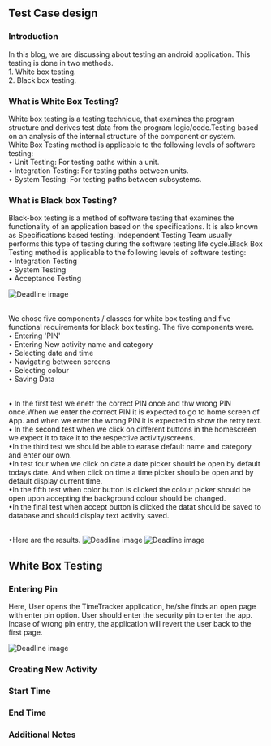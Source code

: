 <h2>Test Case design</h2>

<h3>Introduction</h3>
In this blog, we are discussing about testing an android application. This testing is done in two methods. 
<br>1. White box testing.
<br>2. Black box testing.

<h3>What is White Box Testing?</h3>
White box testing is a testing technique, that examines the program structure and derives test data from the program logic/code.Testing based on an analysis of the internal structure of the component or system.
<br>White Box Testing method is applicable to the following levels of software testing:
<br>•   Unit Testing: For testing paths within a unit.
<br>•   Integration Testing: For testing paths between units.
<br>•   System Testing: For testing paths between subsystems.

<h3>What is Black box Testing?</h3>
Black-box testing is a method of software testing that examines the functionality of an application based on the specifications. It is also known as Specifications based testing. Independent Testing Team usually performs this type of testing during the software testing life cycle.Black Box Testing method is applicable to the following levels of software testing:
<br>•  Integration Testing
<br>•  System Testing
<br>•  Acceptance Testing


![Deadline image]({{site.baseurl}}/images/black-box-testing.png "Black Box Testing")


<br>We chose five components / classes for white box testing and five functional requirements for black box testing. The five components were.
<br>• Entering 'PIN'
<br>• Entering New activity name and category
<br>• Selecting date and time
<br>• Navigating between screens
<br>• Selecting colour
<br>• Saving Data

<br>• In the first test we enetr the correct PIN once and thw wrong PIN once.When we enter the correct PIN it is expected to go to home screen of App. and when we enter the wrong PIN it is expected to show the retry text.
<br>• In the second test when we click on different buttons in the homescreen we expect it to take it to the respective activity/screens.
<br>•In the third test we should be able to earase default name and category and enter our own.
<br>•In test four when we click on date a date picker should be open by default todays date. And when click on time a time picker shoulb be open and by default display current time.
<br>•In the fifth test when color button is clicked the colour picker should be open upon accepting the background colour should be changed.
<br>•In the final test when accept button is clicked the datat should be saved to database and should display text activity saved.

<br>•Here are the results.
![Deadline image]({{site.baseurl}}/images/bt1.PNG "bt1")
![Deadline image]({{site.baseurl}}/images/bt2.PNG "bt2")

<h2>White Box Testing</h2>
<h3>Entering Pin</h3>
Here, User opens the TimeTracker application, he/she finds an open page with enter pin option. User should enter the security pin to enter the app. Incase of wrong pin entry, the application will revert the user back to the first page.

![Deadline image]({{site.baseurl}}/images/EnterPin.png "Entering Pin")

<h3>Creating New Activity</h3>
<h3>Start Time</h3>
<h3>End Time</h3>
<h3>Additional Notes</h3>

